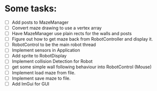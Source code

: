 # Some tasks:

- [ ] Add posts to MazeManager
- [ ] Convert maze drawing to use a vertex array
- [ ] Have MazeManager use plain rects for the walls and posts
- [ ] Figure out how to get maze back from RobotController and display it.
- [ ] RobotControl to be the main robot thread
- [ ] Implement sensors in Application
- [ ] Add sprite to RobotDisplay
- [ ] Implement collision Detection for Robot
- [ ] get some simple wall following behaviour into RobotControl (Mouse)
- [ ] Implement load maze from file.
- [ ] Implement save maze to file.
- [ ] Add ImGui for GUI
